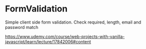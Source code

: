 # FormValidation

Simple client side form validation. Check required, length, email and password match

https://www.udemy.com/course/web-projects-with-vanilla-javascript/learn/lecture/17842006#content
